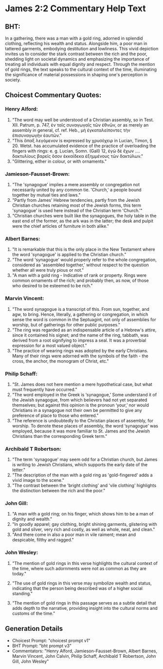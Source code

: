 # James 2:2 Commentary Help Text

## BHT:
In a gathering, there was a man with a gold ring, adorned in splendid clothing, reflecting his wealth and status. Alongside him, a poor man in tattered garments, embodying destitution and lowliness. This vivid depiction invites us to consider the stark contrast between the rich and the poor, shedding light on societal dynamics and emphasizing the importance of treating all individuals with equal dignity and respect. Through the mention of gold rings, the text speaks to the cultural context of the time, illuminating the significance of material possessions in shaping one's perception in society.

## Choicest Commentary Quotes:
### Henry Alford:
1. "The word may well be understood of a Christian assembly, so in Test. XII. Patrum, p. 747, ἐν ταῖς συναγωγαῖς τῶν ἐθνῶν, or as merely an assembly in general, cf. ref. Heb., μὴ ἐγκαταλείποντες τὴν ἐπισυναγωγὴν ἑαυτῶν."
2. "This ἅπαξ λεγόμενον is expressed by χρυσόχειρ in Lucian, Timon, § 20. Wetst. has accumulated evidence of the practice of overloading the fingers with rings: e. g. Lucian, Somn. (Gall) 12, ἐγὼ δὲ ἔχων .… δακτυλίους βαρεῖς ὅσον ἑκκαίδεκα ἐξημμένους τῶν δακτύλων."
3. "Glittering, either in colour, or with ornaments."

### Jamieson-Fausset-Brown:
1. "The 'synagogue' implies a mere assembly or congregation not necessarily united by any common tie. 'Church,' a people bound together by mutual ties and laws."
2. "Partly from James' Hebrew tendencies, partly from the Jewish Christian churches retaining most of the Jewish forms, this term 'synagogue' is used here instead of the Christian term 'Church.'"
3. "Christian churches were built like the synagogues, the holy table in the east end of the former, as the ark was in the latter; the desk and pulpit were the chief articles of furniture in both alike."

### Albert Barnes:
1. "It is remarkable that this is the only place in the New Testament where the word 'synagogue' is applied to the Christian church."
2. "The word 'synagogue' would properly refer to the whole congregation, considered as 'assembled together,' without respect to the question whether all were truly pious or not."
3. "A man with a gold ring - Indicative of rank or property. Rings were common ornaments of the rich; and probably then, as now, of those who desired to be esteemed to be rich."

### Marvin Vincent:
1. "The word synagogue is a transcript of this. From sun, together, and agw, to bring. Hence, literally, a gathering or congregation, in which sense the word is common in the Septuagint, not only of assemblies for worship, but of gatherings for other public purposes."
2. "The ring was regarded as an indispensable article of a Hebrew's attire, since it contained his signet; and the name of the ring, tabbath, was derived from a root signifying to impress a seal. It was a proverbial expression for a most valued object."
3. "The practice of wearing rings was adopted by the early Christians. Many of their rings were adorned with the symbols of the faith - the cross, the anchor, the monogram of Christ, etc."

### Philip Schaff:
1. "St. James does not here mention a mere hypothetical case, but what must frequently have occurred."
2. "The word employed in the Greek is ‘synagogue,’ Some understand it of the Jewish synagogue, from which believers had not yet separated themselves; but against this opinion is the pronoun ‘your,’ nor would Christians in a synagogue not their own be permitted to give any preference of place to those who entered."
3. "The reference is undoubtedly to the Christian places of assembly, for worship. To denote these places of assembly, the word ‘synagogue’ was employed, because it was more familiar to St. James and the Jewish Christians than the corresponding Greek term."

### Archibald T Robertson:
1. "The term 'synagogue' may seem odd for a Christian church, but James is writing to Jewish Christians, which supports the early date of the letter." 
2. "The description of the man with a gold ring as 'gold-fingered' adds a vivid image to the scene." 
3. "The contrast between the 'bright clothing' and 'vile clothing' highlights the distinction between the rich and the poor."

### John Gill:
1. "A man with a gold ring; on his finger, which shows him to be a man of dignity and wealth."
2. "In goodly apparel; gay clothing, bright shining garments, glistering with gold and silver, very rich and costly, as well as whole, neat, and clean."
3. "And there come in also a poor man in vile raiment; mean and despicable, filthy and ragged."

### John Wesley:
1. "The mention of gold rings in this verse highlights the cultural context of the time, where such adornments were not as common as they are today."

2. "The use of gold rings in this verse may symbolize wealth and status, indicating that the person being described was of a higher social standing."

3. "The mention of gold rings in this passage serves as a subtle detail that adds depth to the narrative, providing insight into the cultural norms and customs of the time."


## Generation Details
- Choicest Prompt: "choicest prompt v1"
- BHT Prompt: "bht prompt v3"
- Commentators: "Henry Alford, Jamieson-Fausset-Brown, Albert Barnes, Marvin Vincent, John Calvin, Philip Schaff, Archibald T Robertson, John Gill, John Wesley"
